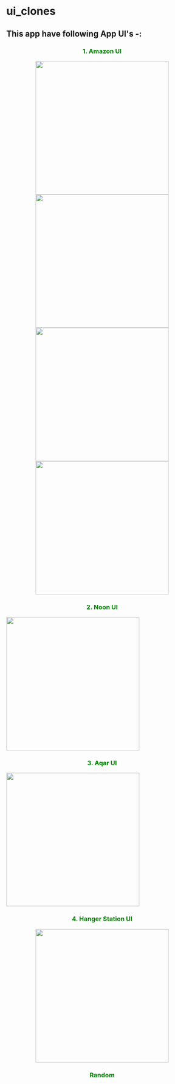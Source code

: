 # ui_clones

<h2> This app have following App UI's -:</h2>
<h3 align="center" style="color:green" >1. Amazon UI </h3>
 <p align="center">
<img src="https://github.com/MaNoOoz/Apps_Clones_Ui/blob/master/SCREENSHOTS/a.png" width="350"></img>
<img src="https://github.com/MaNoOoz/Apps_Clones_Ui/blob/master/SCREENSHOTS/b.png" width="350"></img>
<img src="https://github.com/MaNoOoz/Apps_Clones_Ui/blob/master/SCREENSHOTS/c.png" width="350"></img>
<img src="https://github.com/MaNoOoz/Apps_Clones_Ui/blob/master/SCREENSHOTS/d.png" width="350"></img>
  
  
  <h3 align="center" style="color:green" >2. Noon UI </h3>
 <p align="center">
  
  <img src="https://github.com/MaNoOoz/Apps_Clones_Ui/blob/master/SCREENSHOTS/17.jpg" width="350"></img>

  
  <h3 align="center" style="color:green" >3. Aqar UI </h3>
 <p align="center">
  
  <img src="https://github.com/MaNoOoz/Apps_Clones_Ui/blob/master/SCREENSHOTS/5.jpg" width="350"></img>

  
  <h3 align="center" style="color:green" >4. Hanger Station UI </h3>
  
 <p align="center">
    <img src="https://github.com/MaNoOoz/Apps_Clones_Ui/blob/master/SCREENSHOTS/18.jpg" width="350"></img>

   <h3 align="center" style="color:green" > Random </h3>
 <p align="center">
  

